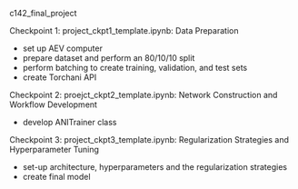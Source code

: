 c142_final_project


Checkpoint 1:
project_ckpt1_template.ipynb: Data Preparation 
  - set up AEV computer
  - prepare dataset and perform an 80/10/10 split
  - perform batching to create training, validation, and test sets
  -  create Torchani API


Checkpoint 2: 
proejct_ckpt2_template.ipynb: Network Construction and Workflow Development
  - develop ANITrainer class


Checkpoint 3:
project_ckpt3_template.ipynb: Regularization Strategies and Hyperparameter Tuning
  - set-up architecture, hyperparameters and the regularization strategies
  - create final model
